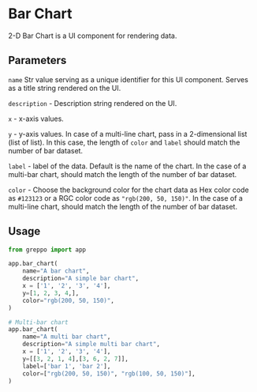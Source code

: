 # Bar Chart

2-D Bar Chart is a UI component for rendering data.

## Parameters

`name` Str value serving as a unique identifier for this UI component. Serves as a title string rendered on the UI.

`description` - Description string rendered on the UI.

`x` - x-axis values.

`y` - y-axis values. In case of a multi-line chart, pass in a 2-dimensional list (list of list). In this case, the length of `color` and `label` should match the number of bar dataset.

`label` - label of the data. Default is the name of the chart. In the case of a multi-bar chart, should match the length of the number of bar dataset.

`color` - Choose the background color for the chart data as Hex color code as `#123123` or a RGC color code as `"rgb(200, 50, 150)"`. In the case of a multi-line chart, should match the length of the number of bar dataset.

## Usage

```python
from greppo import app

app.bar_chart(
    name="A bar chart",
    description="A simple bar chart",
    x = ['1', '2', '3', '4'],
    y=[1, 2, 3, 4,],
    color="rgb(200, 50, 150)",
)

# Multi-bar chart
app.bar_chart(
    name="A multi bar chart",
    description="A simple multi bar chart",
    x = ['1', '2', '3', '4'],
    y=[[3, 2, 1, 4],[3, 6, 2, 7]],
    label=['bar 1', 'bar 2'],
    color=["rgb(200, 50, 150)", "rgb(100, 50, 150)"],
)
```
